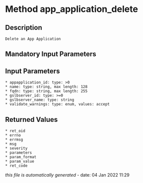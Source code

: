 # Method app_application_delete

## Description
	Delete an App Application

## Mandatory Input Parameters

## Input Parameters
	* appapplication_id: type: >0
	* name: type: string, max length: 128
	* fqdn: type: string, max length: 255
	* gslbserver_id: type: >=0
	* gslbserver_name: type: string
	* validate_warnings: type: enum, values: accept

## Returned Values
	* ret_oid
	* errno
	* errmsg
	* msg
	* severity
	* parameters
	* param_format
	* param_value
	* ret_code


*this file is automatically generated* - date: 04 Jan 2022 11:29